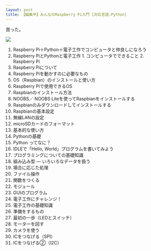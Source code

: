 ```yaml
---
layout: post
title: 【編集中】みんなのRaspberry Pi入門 [対応言語:Python]
---
```


買った。



<a href="http://www.amazon.co.jp/gp/product/4897979722/ref=as_li_ss_il?ie=UTF8&camp=247&creative=7399&creativeASIN=4897979722&linkCode=as2&tag=eyesrobe-22"><img border="0" src="http://ws-fe.amazon-adsystem.com/widgets/q?_encoding=UTF8&ASIN=4897979722&Format=_SL250_&ID=AsinImage&MarketPlace=JP&ServiceVersion=20070822&WS=1&tag=eyesrobe-22" ></a><img src="http://ir-jp.amazon-adsystem.com/e/ir?t=eyesrobe-22&l=as2&o=9&a=4897979722" width="1" height="1" border="0" alt="" style="border:none !important; margin:0px !important;" />



1. Raspberry Pi＋Python＋電子工作でコンピュータと仲良しになろう
  1. Raspberry PiとPythonと電子工作
    1. コンピュータでできること
    2. Raspberry Pi
  2. Raspberry Piについて
  3. Raspberry Piを動かすのに必要なもの
2. OS（Raspbian）のインストールと使い方
  1. Raspberry Piで使用できるOS
  2. Raspbianのインストール方法
  3. NOOBS／ NOOBS Liteを使ってRaspbianをインストールする
  4. Raspbianのみダウンロードしてインストールする
  5. Raspbianの基本設定
  6. 無線LANの設定
  7. microSDカードのフォーマット
  8. 基本的な使い方
3. Pythonの基礎
  1. Python ってなに？
  2. IDLEで「Hello, World」プログラムを書いてみよう
  3. プログラミングについての基礎知識
  4. 組み込み型 ― いろいろなデータを扱う
  5. 場合に応じた処理
  6. ファイル操作
  7. 関数をつくる
  8. モジュール
  9. GUIのプログラム
4. 電子工作にチャレンジ！
  1. 電子工作の基礎知識
  2. 準備をするもの
  3. 最初の一歩（LEDとスイッチ）
  4. モーターを回す
  5. カメラを使う
  6. ICをつなげる（SPI）
  7. ICをつなげる②（I2C）
